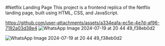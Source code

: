 #Netflix Landing Page
This project is a frontend replica of the Netflix landing page, built using HTML, CSS, and JavaScript. 

https://github.com/user-attachments/assets/a334eafa-ec5e-4e7d-af96-7192a03d38e4
![WhatsApp Image 2024-07-19 at 20 44 49_f38eb0d2](https://github.com/user-attachments/assets/bfacacdc-d44d-4dd8-9213-b1e4ff2a92df)

![WhatsApp Image 2024-07-19 at 20 44 49_f38eb0d2](https://github.com/user-attachments/assets/63152a93-e1e7-473c-a7f8-7fcf73f77d2f)
